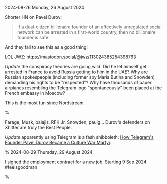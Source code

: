 2024-08-26 Monday, 26 August 2024

Shorter HN on Pavel Durov:

> If a dual-citizen billionaire founder of an effectively unregulated social network can be arrested in a first-world country, then no billionaire founder is safe.

And they fail to see this as a good thing! 

LOL JWZ: <https://mastodon.social/@jwz/113024385254398763>

*Update* the conspiracy theories are going wild. Did he let himself get arrested in France to avoid Russia getting to him in the UAE? Why are Russian spokespeople (including former spy Maria Butina and Snowden) demanding his rights to be "respected"? Why have thousands of paper airplanes resembling the Telegram logo "spontaneously" been placed at the French embassy in Moscow?

This is the most fun since Nordstream. 

%

Farage, Musk, balajis, RFK Jr, Snowden, paulg... Durov's defenders on Xhitter are truly the Best People.

*Update* apparently using Telegram is a fash shibboleth: [How Telegram's Founder Pavel Durov Became a Culture War Martyr](https://www.404media.co/how-telegrams-founder-pavel-durov-became-a-culture-war-martyr/).

%
2024-08-29 Thursday, 29 August 2024

I signed the employment contract for a new job. Starting 9 Sep 2024 \#feelsgoodman


%

